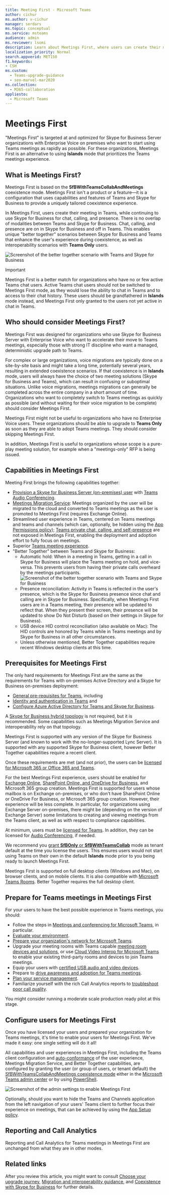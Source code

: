```yaml
---
title: Meeting First - Microsoft Teams 
author: cichur
ms.author: v-cichur
manager: serdars
ms.topic: conceptual
ms.service: msteams
audience: admin
ms.reviewer: lsomi
description: Learn about Meetings First, where users can create their meeting in Teams, while continuing to use Skype for Business for chat, calling, and presence.
localization_priority: Normal
search.appverid: MET150
f1.keywords:
- CSH
ms.custom: 
  - Teams-upgrade-guidance
  - seo-marvel-mar2020
ms.collection: 
  - M365-collaboration
appliesto: 
  - Microsoft Teams
---
```


# Meetings First

"Meetings First" is targeted at and optimized for Skype for Business Server organizations with Enterprise Voice on premises who want to start using Teams meetings as rapidly as possible. For these organizations, Meetings First is an alternative to using **Islands** mode that prioritizes the Teams meetings experience.

## What is Meetings First?

Meetings First is based on the **SfBWithTeamsCollabAndMeetings** coexistence mode. Meetings First isn't a product or a feature—it is a configuration that uses capabilities and features of Teams and Skype for Business to provide a uniquely tailored coexistence experience.

In Meetings First, users create their meeting in Teams, while continuing to use Skype for Business for chat, calling, and presence. There is no overlap of modalities between Teams and Skype for Business. Chat, calling, and presence are on in Skype for Business and off in Teams. This enables unique "better together" scenarios between Skype for Business and Teams that enhance the user's experience during coexistence, as well as interoperability scenarios with **Teams Only** users.

![Screenshot of the better together scenario with Teams and Skype for Business](media/meetings-first-meeting-in-meeting.png)

> [!Important]
> Meetings First is a better match for organizations who have no or few active Teams chat users. Active Teams chat users should not be switched to Meetings First mode, as they would lose the ability to chat in Teams and to access to their chat history. These users should be grandfathered in **Islands** mode instead, and Meetings First only granted to the users not yet active in chat in Teams.

## Who should consider Meetings First?

Meetings First was designed for organizations who use Skype for Business Server with Enterprise Voice who want to accelerate their move to Teams meetings, especially those with strong IT discipline who want a managed, deterministic upgrade path to Teams.

For complex or large organizations, voice migrations are typically done on a site-by-site basis and might take a long time, potentially several years, resulting in extended coexistence scenarios. If that coexistence is in **Islands** mode, users will always have the choice of two meeting solutions (Skype for Business and Teams), which can result in confusing or suboptimal situations. Unlike voice migrations, meetings migrations can generally be completed across the entire company in a short amount of time. Organizations who want to completely switch to Teams meetings as quickly as possible (and without waiting for their voice migration to be complete) should consider Meetings First.

Meetings First might not be useful to organizations who have no Enterprise Voice users. These organizations should be able to upgrade to **Teams Only** as soon as they are able to adopt Teams meetings. They should consider skipping Meetings First.

In addition, Meetings First is useful to organizations whose scope is a pure-play meeting solution, for example when a "meetings-only" RFP is being issued.

## Capabilities in Meetings First

Meeting First brings the following capabilities together:

- [Provision a Skype for Business Server (on-premises) user](./tutorial-audio-conferencing.yml?tutorial-step=3) with [Teams Audio Conferencing](tutorial-audio-conferencing.yml).
- [Meetings Migration Service](/skypeforbusiness/audio-conferencing-in-office-365/setting-up-the-meeting-migration-service-mms): Meetings organized by the user will be migrated to the cloud and converted to Teams meetings as the user is promoted to Meetings First (requires Exchange Online).
- Streamlined user experience in Teams, centered on Teams meetings and teams and channels (which can, optionally, be hidden using the [App Permissions policy](teams-app-permission-policies.md)); [Teams private chat, calling, and self-presence](teams-client-experience-and-conformance-to-coexistence-modes.md) are not exposed in Meetings First, enabling the deployment and adoption effort to fully focus on meetings.
- Superior [Teams meeting experience](tutorial-meetings-in-teams.yml).
- "Better Together" between Teams and Skype for Business: 
  - Automatic hold: When in a meeting in Teams, getting in a call in Skype for Business will place the Teams meeting on hold, and vice-versa. This prevents users from having their private calls overheard by the meetings participants.
    ![Screenshot of the better together scenario with Teams and Skype for Business](media/meetings-first-better-together-hold.png)
  - Presence reconciliation: Activity in Teams is reflected in the user's presence, which is the Skype for Business presence since chat and calling are in Skype for Business. Specifically, when Meetings First users are in a Teams meeting, their presence will be updated to reflect that. When they present their screen, their presence will be updated to show Do Not Disturb (based on their settings in Skype for Business).
  - USB device HID control reconciliation (also available on Mac): The HID controls are honored by Teams while in Teams meetings and by Skype for Business in all other circumstances.
  - Unless otherwise mentioned, Better Together capabilities require recent Windows desktop clients at this time.

## Prerequisites for Meetings First

The only hard requirements for Meetings First are the same as the requirements for Teams with on-premises Active Directory and a Skype for Business on-premises deployment:

- [General pre-requisites for Teams](upgrade-plan-journey-prerequisites.md), including
- [Identity and authentication in Teams](identify-models-authentication.md) and
- [Configure Azure Active Directory for Teams and Skype for Business](/skypeforbusiness/hybrid/configure-azure-ad-connect).

A [Skype for Business hybrid topology](/skypeforbusiness/hybrid/configure-federation-with-skype-for-business-online) is not required, but it is recommended. Some capabilities such as Meetings Migration Service and interoperability rely on that topology.

Meetings First is supported with any version of the Skype for Business Server (and known to work with the no-longer-supported Lync Server). It is supported with any supported Skype for Business client, however Better Together capabilities require a recent client.

Once these requirements are met (and not prior), the users can be [licensed for Microsoft 365 or Office 365 and Teams](/office365/enterprise/assign-licenses-to-user-accounts).

For the best Meetings First experience, users should be enabled for [Exchange Online](exchange-teams-interact.md), [SharePoint Online, and OneDrive for Business](sharepoint-onedrive-interact.md), and Microsoft 365 group creation. Meetings First is supported for users whose mailbox is on Exchange on-premises, or who don't have SharePoint Online or OneDrive For Business, or Microsoft 365 group creation. However, their experience will be less complete. In particular, for organizations using Exchange Server on-premises, there might be (depending on the version of Exchange Server) some limitations to creating and viewing meetings from the Teams client, as well as with respect to compliance capabilities.

At minimum, users must be [licensed for Teams](/microsoft-365/admin/manage/assign-licenses-to-users). In addition, they can be licensed for [Audio Conferencing](set-up-audio-conferencing-in-teams.md), if needed.

We recommend you [grant **SfBOnly** or **SfBWithTeamsCollab**](/powershell/module/skype/grant-csteamsupgradepolicy?view=skype-ps) mode as tenant default at the time you license the users. This ensures users would not start using Teams on their own in the default **Islands** mode prior to you being ready to launch Meetings First.

Meetings First is supported on full desktop clients (Windows and Mac), on browser clients, and on mobile clients. It is also compatible with [Microsoft Teams Rooms](/microsoftteams/room-systems/). Better Together requires the full desktop client.

## Prepare for Teams meetings in Meetings First

For your users to have the best possible experience in Teams meetings, you should:

- Follow the steps in [Meetings and conferencing for Microsoft Teams](deploy-meetings-microsoft-teams-landing-page.md), in particular.
- [Evaluate your environment](3-envision-evaluate-my-environment.md).
- [Prepare your organization's network for Microsoft Teams](prepare-network.md).
- Upgrade your meeting rooms with Teams capable [meeting room devices and solutions](/skypeforbusiness/certification/devices-meeting-rooms?bc=%2fmicrosoftteams%2fbreadcrumb%2ftoc.json&toc=%2fMicrosoftTeams%2ftoc.json), or use [Cloud Video Interop for Microsoft Teams](cloud-video-interop.md) to enable your existing third-party rooms and devices to join Teams meetings.
- Equip your users with [certified USB audio and video devices](/skypeforbusiness/certification/devices-usb-devices?bc=%2fmicrosoftteams%2fbreadcrumb%2ftoc.json&toc=%2fMicrosoftTeams%2ftoc.json).
- Prepare to [drive awareness and adoption for Teams meetings](adopt-microsoft-teams-landing-page.md).
- [Plan your service management](4-envision-plan-my-service-management.md).
- Familiarize yourself with the rich Call Analytics reports to [troubleshoot poor call quality](use-call-analytics-to-troubleshoot-poor-call-quality.md).

You might consider running a moderate scale production ready pilot at this stage.

## Configure users for Meetings First

Once you have licensed your users and prepared your organization for Teams meetings, it's time to enable your users for Meetings First. We've made it easy: one single setting will do it all!

All capabilities and user experiences in Meetings First, including the Teams client configuration and [auto-conformance](teams-client-experience-and-conformance-to-coexistence-modes.md) of the user experience, Meetings Migration Service, and Better Together capabilities, are configured by granting the user (or group of users, or tenant default) the [SfBWithTeamsCollabAndMeetings coexistence mode](setting-your-coexistence-and-upgrade-settings.md) either in the [Microsoft Teams admin center](manage-teams-in-modern-portal.md) or by using [PowerShell](/powershell/module/skype/grant-csteamsupgradepolicy?view=skype-ps).

![Screenshot of the admin settings to enable Meetings First](media/teams-meeting-admin-settings.png)

Optionally, should you want to hide the Teams and Channels application from the left navigation of your users' Teams client to further focus their experience on meetings, that can be achieved by using the [App Setup policy](teams-app-setup-policies.md).

## Reporting and Call Analytics

Reporting and Call Analytics for Teams meetings in Meetings First are unchanged from what they are in other modes.

## Related links

After you review this article, you might want to consult [Choose your upgrade journey](upgrade-and-coexistence-of-skypeforbusiness-and-teams.md), [Migration and interoperability guidance](migration-interop-guidance-for-teams-with-skype.md), and [Coexistence with Skype for Business](coexistence-chat-calls-presence.md) for further details.
